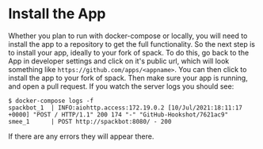 # Install the App

Whether you plan to run with docker-compose or locally, you will need to install
the app to a repository to get the full functionality.
So the next step is to install your app, ideally to your fork of spack. To do this,
go back to the App in developer settings and click on it's public url, which
will look something like `https://github.com/apps/<appname>`. You can then click
to install the app to your fork of spack. Then make sure your app is running,
and open a pull request. If you watch the server logs you should see:

```console
$ docker-compose logs -f
spackbot_1  | INFO:aiohttp.access:172.19.0.2 [10/Jul/2021:18:11:17 +0000] "POST / HTTP/1.1" 200 174 "-" "GitHub-Hookshot/7621ac9"
smee_1      | POST http://spackbot:8080/ - 200
```

If there are any errors they will appear there.
